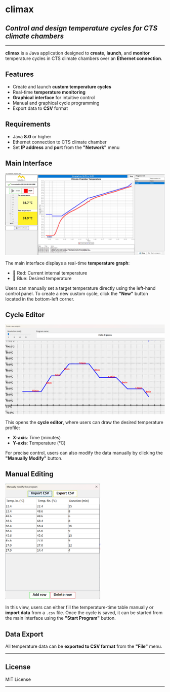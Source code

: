 # climax
## _Control and design temperature cycles for CTS climate chambers_

---

**climax** is a Java application designed to **create**, **launch**, and **monitor** temperature cycles in CTS climate chambers over an **Ethernet connection**.

## Features

- Create and launch **custom temperature cycles**
- Real-time **temperature monitoring**
- **Graphical interface** for intuitive control
- Manual and graphical cycle programming
- Export data to **CSV** format

## Requirements

- Java **8.0** or higher
- Ethernet connection to CTS climate chamber
- Set **IP address** and **port** from the **"Network"** menu

## Main Interface

<img src="./examples/imm1.png" width="600"/>

The main interface displays a real-time **temperature graph**:
- 🔴 Red: Current internal temperature
- 🔵 Blue: Desired temperature

Users can manually set a target temperature directly using the left-hand control panel. To create a new custom cycle, click the **"New"** button located in the bottom-left corner.

## Cycle Editor

<img src="./examples/imm2.png" width="600"/>

This opens the **cycle editor**, where users can draw the desired temperature profile:
- **X-axis**: Time (minutes)
- **Y-axis**: Temperature (°C)

For precise control, users can also modify the data manually by clicking the **"Manually Modify"** button.

## Manual Editing

<img src="./examples/imm3.png" width="300"/>

In this view, users can either fill the temperature-time table manually or **import data** from a `.csv` file. Once the cycle is saved, it can be started from the main interface using the **"Start Program"** button.

## Data Export

All temperature data can be **exported to CSV format** from the **"File"** menu.

---

## License

MIT License

---
